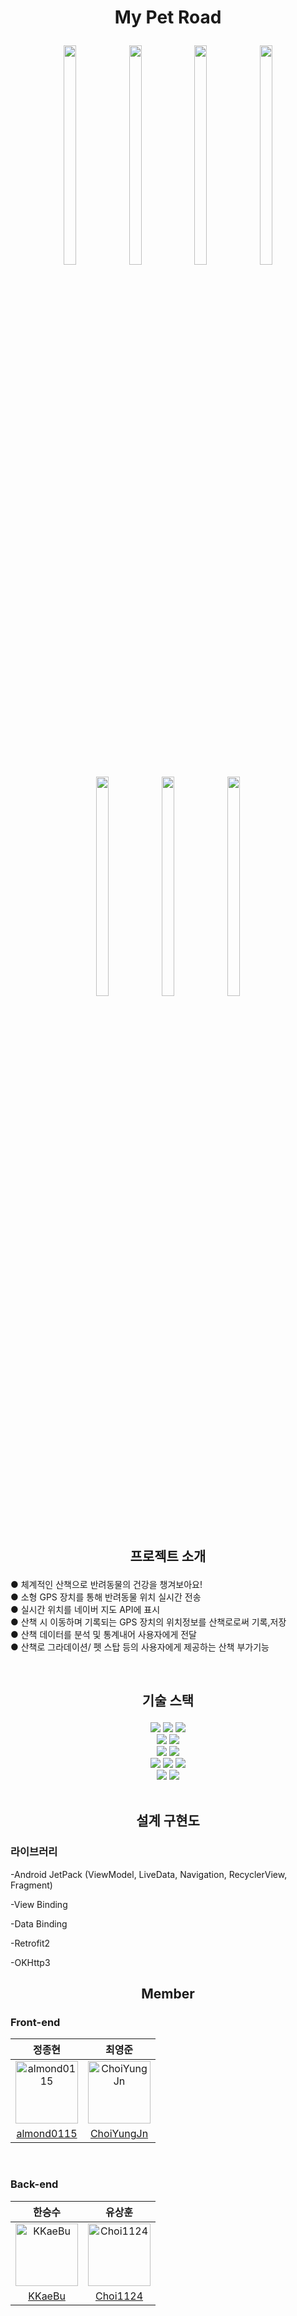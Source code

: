 # <p align="center">My Pet Road<p>
  
<p align="center">
<img src="https://github.com/almond0115/MyPetRoadApp/assets/77084379/eb26cef8-1935-4141-a6c3-eed8ea3f2b15" width="20%" height="30%">
<img src="https://i.esdrop.com/d/f/4aTmHoKpdK/fi5zj22hhM.png" width="20%" height="30%">
<img src="https://i.esdrop.com/d/f/4aTmHoKpdK/2derXfr5UX.png" width="20%" height="30%">
<img src="https://i.esdrop.com/d/f/4aTmHoKpdK/KymaPe8DMn.png" width="20%" height="30%">
<img src="https://i.esdrop.com/d/f/4aTmHoKpdK/RgQmzMcU4E.png" width="20%" height="30%">
<img src="https://i.esdrop.com/d/f/4aTmHoKpdK/oauVvGBsrp.png" width="20%" height="30%">
<img src="https://i.esdrop.com/d/f/4aTmHoKpdK/k4D09tHGe5.png" width="20%" height="30%">
</p>

<br>

## <p align="center">프로젝트 소개</p>
● 체계적인 산책으로 반려동물의 건강을 챙겨보아요! <br> 
● 소형 GPS 장치를 통해 반려동물 위치 실시간 전송 <br> 
● 실시간 위치를 네이버 지도 API에 표시 <br>
● 산책 시 이동하며 기록되는 GPS 장치의 위치정보를 산책로로써 기록,저장 <br> 
● 산책 데이터를 분석 및 통계내어 사용자에게 전달 <br> 
● 산책로 그라데이션/ 펫 스탑 등의 사용자에게 제공하는 산책 부가기능 <br>

<br>

## <p align="center"> 기술 스택 </p>

<div align="center"> 
<!-- 자바  --><img src="https://img.shields.io/badge/JAVA-007396?style=flat-square&logo=JAVA&logoColor=white"/> 
<!--  Spring --><img src="https://img.shields.io/badge/Spring-67AA63?style=flat-square&logo=Spring&logoColor=white"/>
<!--  SpringBoot-->  <img src="https://img.shields.io/badge/SpringBoot-6DB33F?style=flat-square&logo=SpringBoot&logoColor=white"/>
<br>
<!--  KOTLIN --><img src="https://img.shields.io/badge/Kotlin-7952B3?style=flat-square&logo=Kotlin&logoColor=white"/>
<!--  Android--><img src="https://img.shields.io/badge/Android-3DDC84?style=flat-square&logo=Android&logoColor=white"/>
<br>
<!--  DB --><img src="https://img.shields.io/badge/Mysql-4479A1?style=flat-square&logo=mysql&logoColor=white"/>
<!--  Oracle --><img src="https://img.shields.io/badge/Oracle-F80000?style=flat-square&logo=Oracle&logoColor=white"/>
<br>
<!--  IntelliJ --><img src="https://img.shields.io/badge/IntelliJ%20IDEA-000000?style=flat-square&logo=IntelliJ%20IDEA&logoColor=white"/>
<!--  Android Studio --><img src="https://img.shields.io/badge/Android%20Studio-3DDC84?style=flat-square&logo=Android%20Studio&logoColor=white"/>
<!--  GitHub --><img src="https://img.shields.io/badge/GitHub-181717?style=flat-square&logo=GitHub&logoColor=white"/>
<br>
<!--  Amazon_AWS --><img src="https://img.shields.io/badge/Amazon AWS-232F3E?style=flat-square&logo=Amazon%20AWS&logoColor=white"/>
<!--  Postman --><img src="https://img.shields.io/badge/Postman-fc5c34?style=flat-square&logo=Postman&logoColor=white"/>
</div>

<br>

## <p align="center"> 설계 구현도 </p>

  
### 라이브러리
  <p> -Android JetPack (ViewModel, LiveData, Navigation, RecyclerView, Fragment)
  <p> -View Binding
  <p> -Data Binding
  <p> -Retrofit2
  <p> -OKHttp3
    
<br>
   
## <p align="center"> Member </p>

### Front-end
|정종현|최영준|
|:-:|:-:|
|<img src="https://avatars.githubusercontent.com/u/75851930?v=4" alt="almond0115" width="100" height="100">|<img src="https://avatars.githubusercontent.com/u/121839021?v=4" alt="ChoiYungJn" width="100" height="100">|
|[almond0115](https://github.com/almond0115)|[ChoiYungJn](https://github.com/ChoiYungJn)|

<br>

### Back-end

|한승수|유상훈|
|:-:|:-:|
|<img src="https://avatars.githubusercontent.com/u/71253519?v=4" alt="KKaeBu" width="100" height="100">|<img src="https://avatars.githubusercontent.com/u/90717313?v=4" alt="Choi1124" width="100" height="100">|
|[KKaeBu](https://github.com/KKaeBu)|[Choi1124](https://github.com/Choi1124)|
